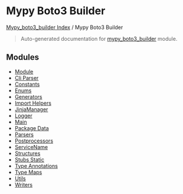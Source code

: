 # Mypy Boto3 Builder

[Mypy_boto3_builder Index](../README.md#mypy_boto3_builder-index) /
Mypy Boto3 Builder

> Auto-generated documentation for [mypy_boto3_builder](https://github.com/youtype/mypy_boto3_builder/blob/main/mypy_boto3_builder/__init__.py) module.

## Modules

- [Module](./module.md)
- [Cli Parser](./cli_parser.md)
- [Constants](./constants.md)
- [Enums](enums/index.md)
- [Generators](generators/index.md)
- [Import Helpers](import_helpers/index.md)
- [JinjaManager](./jinja_manager.md)
- [Logger](./logger.md)
- [Main](./main.md)
- [Package Data](./package_data.md)
- [Parsers](parsers/index.md)
- [Postprocessors](postprocessors/index.md)
- [ServiceName](./service_name.md)
- [Structures](structures/index.md)
- [Stubs Static](stubs_static/index.md)
- [Type Annotations](type_annotations/index.md)
- [Type Maps](type_maps/index.md)
- [Utils](utils/index.md)
- [Writers](writers/index.md)
